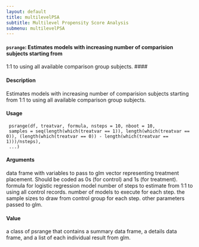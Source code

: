 ```yaml
---
layout: default
title: multilevelPSA
subtitle: Multilevel Propensity Score Analysis
submenu: multilevelPSA
---
```


#### `psrange`: Estimates models with increasing number of comparision subjects starting from
 1:1 to using all available comparison group subjects. ####

#### Description ####


 Estimates models with increasing number of comparision
 subjects starting from 1:1 to using all available
 comparison group subjects.


#### Usage ####

     
     psrange(df, treatvar, formula, nsteps = 10, nboot = 10,
     samples = seq(length(which(treatvar == 1)), length(which(treatvar == 0)), (length(which(treatvar == 0)) - length(which(treatvar == 1)))/nsteps),
     ...)


#### Arguments ####

data frame with variables to pass to glm vector representing treatment placement. Should be coded as 0s (for control) and 1s (for treatment). formula for logistic regression model number of steps to estimate from 1:1 to using all control records. number of models to execute for each step. the sample sizes to draw from control group for each step. other parameters passed to glm.

#### Value ####


 a class of psrange that contains a summary data frame, a
 details data frame, and a list of each individual result
 from glm.


